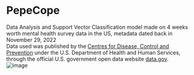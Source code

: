 # PepeCope
Data Analysis and Support Vector Classification model made on 4 weeks worth mental health survey data in the US, metadata dated back in November 29, 2022<br>
Data used was published by the [Centres for Disease, Control and Prevention](https://catalog.data.gov/dataset/mental-health-care-in-the-last-4-weeks) under the U.S. Department of Health and Human Services, through the official U.S. government open data website [data.gov](http://www.data.gov/).<br>
![image](https://user-images.githubusercontent.com/98768417/230664292-c840a529-2a55-400e-976b-038b43021d05.png)
